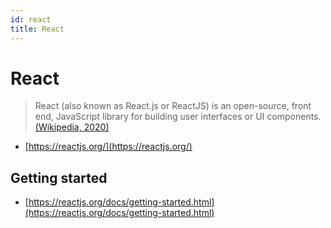 ```yaml
---
id: react
title: React
---
```


# React
> React (also known as React.js or ReactJS) is an open-source, front end, JavaScript library for building user interfaces or UI components.
> [(Wikipedia, 2020)](https://en.wikipedia.org/wiki/React_(web_framework))

- [https://reactjs.org/](https://reactjs.org/)

## Getting started
- [https://reactjs.org/docs/getting-started.html](https://reactjs.org/docs/getting-started.html)